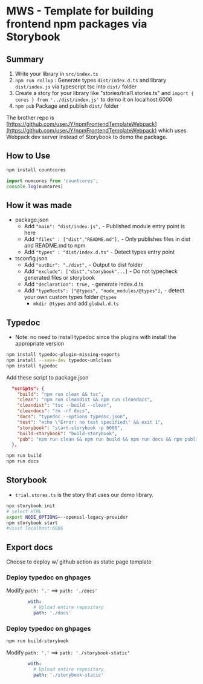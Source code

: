 # MWS - Template for building frontend npm packages via Storybook
## Summary

1. Write your library in `src/index.ts` 
2. `npm run rollup` : Generate types `dist/index.d.ts` and library `dist/index.js` via typescript tsc into `dist/` folder
3. Create a story for your library like "stories/trial1.stories.ts" and `import { cores } from '../dist/index.js'` to demo it on localhost:6006
4. `npm pub` Package and publish `dist/` folder

The brother repo is [https://github.com/userJY/npmFrontendTemplateWebpack](https://github.com/userJY/npmFrontendTemplateWebpack) which uses Webpack dev server instead of Storybook to demo the package.

## How to Use

```bash
npm install countcores
```

```js
import numcores from 'countcores';
console.log(numcores)
```

## How it was made


* package.json
  * Add `"main": "dist/index.js",` - Published module entry point is here
  * Add `"files" : ["dist","README.md"],` - Only publishes files in dist and README.md to npm
  * Add `"types" : "dist/index.d.ts"` - Detect types entry point 
* tsconfig.json
  * Add `"outDir": "./dist",` - Output to dist folder
  * Add `"exclude": ["dist","storybook"...]` - Do not typecheck generated files or storybook
  * Add `"declaration": true,` - generate index.d.ts
  * Add `"typeRoots": ["@types", "node_modules/@types"],` - detect your own custom types folder `@types`
    * `mkdir @types` and add `global.d.ts` 


## Typedoc

* Note: no need to install typedoc since the plugins with install the appropriate version

```bash
npm install typedoc-plugin-missing-exports
npm install --save-dev typedoc-umlclass
npm install typedoc
```

Add these script to package.json

```json
  "scripts": {
    "build": "npm run clean && tsc",
    "clean": "npm run cleandist && npm run cleandocs",
    "cleandist": "tsc --build --clean",
    "cleandocs": "rm -rf docs",
    "docs": "typedoc --options typedoc.json",
    "test": "echo \"Error: no test specified\" && exit 1",
    "storybook": "start-storybook -p 6006",
    "build-storybook": "build-storybook",
    "pub": "npm run clean && npm run build && npm run docs && npm publish"
  },
```

```bash
npm run build
npm run docs
```

## Storybook

* `trial.stores.ts` is the story that uses our demo library.   

```bash
npx storybook init
# select HTML
export NODE_OPTIONS=--openssl-legacy-provider
npm storybook start
#visit localhost:6006
```

## Export docs

Choose to deploy w/ github action as static page template


### Deploy typedoc on ghpages

Modify `path: '.'` ==> `path: './docs'`

```.yml
        with:
          # Upload entire repository
          path: './docs'
```

### Deploy typedoc on ghpages

```bash
npm run build-storybook
```

Modify `path: '.'` ==> `path: './storybook-static'`

```.yml
        with:
          # Upload entire repository
          path: './storybook-static'
```
